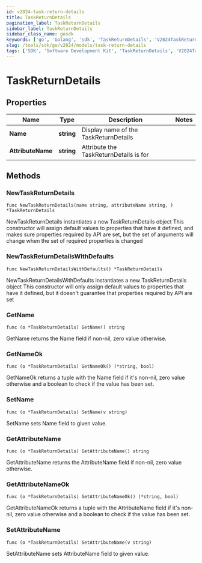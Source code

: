 ```yaml
---
id: v2024-task-return-details
title: TaskReturnDetails
pagination_label: TaskReturnDetails
sidebar_label: TaskReturnDetails
sidebar_class_name: gosdk
keywords: ['go', 'Golang', 'sdk', 'TaskReturnDetails', 'V2024TaskReturnDetails'] 
slug: /tools/sdk/go/v2024/models/task-return-details
tags: ['SDK', 'Software Development Kit', 'TaskReturnDetails', 'V2024TaskReturnDetails']
---
```


# TaskReturnDetails

## Properties

Name | Type | Description | Notes
------------ | ------------- | ------------- | -------------
**Name** | **string** | Display name of the TaskReturnDetails | 
**AttributeName** | **string** | Attribute the TaskReturnDetails is for | 

## Methods

### NewTaskReturnDetails

`func NewTaskReturnDetails(name string, attributeName string, ) *TaskReturnDetails`

NewTaskReturnDetails instantiates a new TaskReturnDetails object
This constructor will assign default values to properties that have it defined,
and makes sure properties required by API are set, but the set of arguments
will change when the set of required properties is changed

### NewTaskReturnDetailsWithDefaults

`func NewTaskReturnDetailsWithDefaults() *TaskReturnDetails`

NewTaskReturnDetailsWithDefaults instantiates a new TaskReturnDetails object
This constructor will only assign default values to properties that have it defined,
but it doesn't guarantee that properties required by API are set

### GetName

`func (o *TaskReturnDetails) GetName() string`

GetName returns the Name field if non-nil, zero value otherwise.

### GetNameOk

`func (o *TaskReturnDetails) GetNameOk() (*string, bool)`

GetNameOk returns a tuple with the Name field if it's non-nil, zero value otherwise
and a boolean to check if the value has been set.

### SetName

`func (o *TaskReturnDetails) SetName(v string)`

SetName sets Name field to given value.


### GetAttributeName

`func (o *TaskReturnDetails) GetAttributeName() string`

GetAttributeName returns the AttributeName field if non-nil, zero value otherwise.

### GetAttributeNameOk

`func (o *TaskReturnDetails) GetAttributeNameOk() (*string, bool)`

GetAttributeNameOk returns a tuple with the AttributeName field if it's non-nil, zero value otherwise
and a boolean to check if the value has been set.

### SetAttributeName

`func (o *TaskReturnDetails) SetAttributeName(v string)`

SetAttributeName sets AttributeName field to given value.



